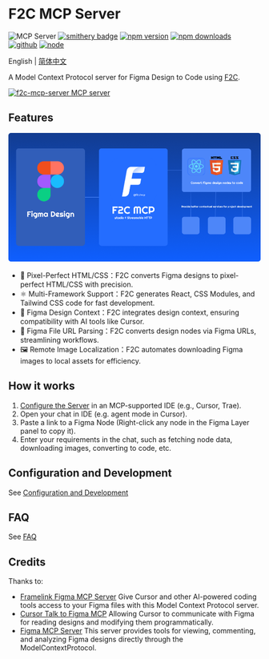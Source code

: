 # F2C MCP Server 
![MCP Server](https://badge.mcpx.dev?type=server 'MCP Server')
[![smithery badge](https://smithery.ai/badge/@f2c-ai/f2c-mcp)](https://smithery.ai/server/@f2c-ai/f2c-mcp)
[![npm version][npm-version-src]][npm-version-href]
[![npm downloads][npm-downloads-src]][npm-downloads-href]
[![github][github-src]][github-href]
[![node][node-src]][node-href]


[npm-version-src]: https://img.shields.io/npm/v/@f2c/mcp?style=flat&colorA=18181B&colorB=F0DB4F
[npm-version-href]: https://npmjs.com/package/@f2c/mcp
[npm-downloads-src]: https://img.shields.io/npm/dm/@f2c/mcp?style=flat&colorA=18181B&colorB=F0DB4F
[npm-downloads-href]: https://npmjs.com/package/@f2c/mcp
[github-src]: https://img.shields.io/badge/github-@f2c/mcp-blue?style=flat&colorA=18181B&colorB=F0DB4F
[github-href]: https://github.com/f2c-ai/f2c-mcp
[node-src]: https://img.shields.io/node/v/@f2c/mcp?style=flat&colorA=18181B&colorB=F0DB4F
[node-href]: https://nodejs.org/en/about/previous-releases

English | [简体中文](./README-zh-CN.md)

A Model Context Protocol server for Figma Design to Code using [F2C](https://f2c.yy.com/).

<a href="https://glama.ai/mcp/servers/@f2c-ai/f2c-mcp">
  <img width="380" height="200" src="https://glama.ai/mcp/servers/@f2c-ai/f2c-mcp/badge" alt="f2c-mcp-server MCP server" />
</a>

## Features
<img alt="f2c" src="https://raw.githubusercontent.com/f2c-ai/f2c-mcp/main/docs/bannerv3.png" />

- 🎨 Pixel-Perfect HTML/CSS：F2C converts Figma designs to pixel-perfect HTML/CSS with precision.
- ⚛️ Multi-Framework Support：F2C generates React, CSS Modules, and Tailwind CSS code for fast development.
- 🧠 Figma Design Context：F2C integrates design context, ensuring compatibility with AI tools like Cursor.
- 🔗 Figma File URL Parsing：F2C converts design nodes via Figma URLs, streamlining workflows.
- 🖼️ Remote Image Localization：F2C automates downloading Figma images to local assets for efficiency.

## How it works
1. [Configure the Server](docs/en/GettingStarted.md) in an MCP-supported IDE (e.g., Cursor, Trae).
2. Open your chat in IDE (e.g. agent mode in Cursor).
3. Paste a link to a Figma Node (Right-click any node in the Figma Layer panel to copy it).
4. Enter your requirements in the chat, such as fetching node data, downloading images, converting to code, etc.

## Configuration and Development

See [Configuration and Development](docs/en/GettingStarted.md)

## FAQ
See [FAQ](docs/en/FAQ.md)

## Credits

Thanks to:

+ [Framelink Figma MCP Server](https://github.com/GLips/Figma-Context-MCP) Give Cursor and other AI-powered coding tools access to your Figma files with this Model Context Protocol server.  
+ [Cursor Talk to Figma MCP](https://github.com/sonnylazuardi/cursor-talk-to-figma-mcp) Allowing Cursor to communicate with Figma for reading designs and modifying them programmatically.
+ [Figma MCP Server](https://github.com/MatthewDailey/figma-mcp) This server provides tools for viewing, commenting, and analyzing Figma designs directly through the ModelContextProtocol.